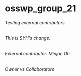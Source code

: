 # osswp_group_21

###### Testing external contributors

###### This is SYH's change.

###### External contributor: Minjae Oh


###### Owner vs Collaborators
